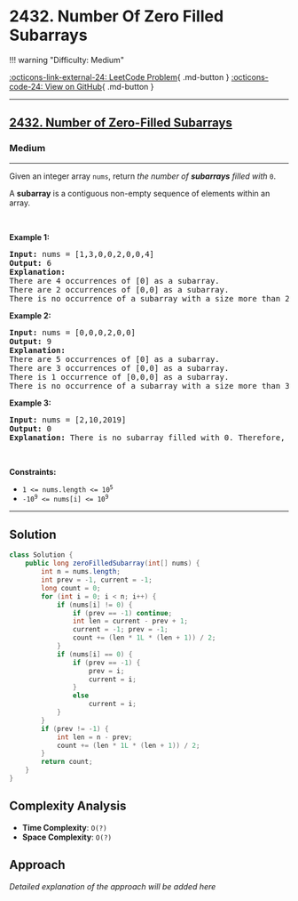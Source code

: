 # 2432. Number Of Zero Filled Subarrays

!!! warning "Difficulty: Medium"

[:octicons-link-external-24: LeetCode Problem](https://leetcode.com/problems/number-of-zero-filled-subarrays/){ .md-button }
[:octicons-code-24: View on GitHub](https://github.com/RAJ8664/Leetcode/tree/master/2432-number-of-zero-filled-subarrays){ .md-button }

---

<h2><a href="https://leetcode.com/problems/number-of-zero-filled-subarrays">2432. Number of Zero-Filled Subarrays</a></h2><h3>Medium</h3><hr><p>Given an integer array <code>nums</code>, return <em>the number of <strong>subarrays</strong> filled with </em><code>0</code>.</p>

<p>A <strong>subarray</strong> is a contiguous non-empty sequence of elements within an array.</p>

<p>&nbsp;</p>
<p><strong class="example">Example 1:</strong></p>

<pre>
<strong>Input:</strong> nums = [1,3,0,0,2,0,0,4]
<strong>Output:</strong> 6
<strong>Explanation:</strong> 
There are 4 occurrences of [0] as a subarray.
There are 2 occurrences of [0,0] as a subarray.
There is no occurrence of a subarray with a size more than 2 filled with 0. Therefore, we return 6.</pre>

<p><strong class="example">Example 2:</strong></p>

<pre>
<strong>Input:</strong> nums = [0,0,0,2,0,0]
<strong>Output:</strong> 9
<strong>Explanation:
</strong>There are 5 occurrences of [0] as a subarray.
There are 3 occurrences of [0,0] as a subarray.
There is 1 occurrence of [0,0,0] as a subarray.
There is no occurrence of a subarray with a size more than 3 filled with 0. Therefore, we return 9.
</pre>

<p><strong class="example">Example 3:</strong></p>

<pre>
<strong>Input:</strong> nums = [2,10,2019]
<strong>Output:</strong> 0
<strong>Explanation:</strong> There is no subarray filled with 0. Therefore, we return 0.
</pre>

<p>&nbsp;</p>
<p><strong>Constraints:</strong></p>

<ul>
	<li><code>1 &lt;= nums.length &lt;= 10<sup>5</sup></code></li>
	<li><code>-10<sup>9</sup> &lt;= nums[i] &lt;= 10<sup>9</sup></code></li>
</ul>


---

## Solution

```java
class Solution {
    public long zeroFilledSubarray(int[] nums) {
        int n = nums.length;
        int prev = -1, current = -1;
        long count = 0;
        for (int i = 0; i < n; i++) {
            if (nums[i] != 0) {
                if (prev == -1) continue;
                int len = current - prev + 1;
                current = -1; prev = -1;
                count += (len * 1L * (len + 1)) / 2;
            }
            if (nums[i] == 0) {
                if (prev == -1) {
                    prev = i;
                    current = i;
                }
                else 
                    current = i;
            }
        }      
        if (prev != -1) {
            int len = n - prev;
            count += (len * 1L * (len + 1)) / 2;
        }
        return count;
    }
}
```

## Complexity Analysis

- **Time Complexity**: `O(?)`
- **Space Complexity**: `O(?)`

## Approach

*Detailed explanation of the approach will be added here*

